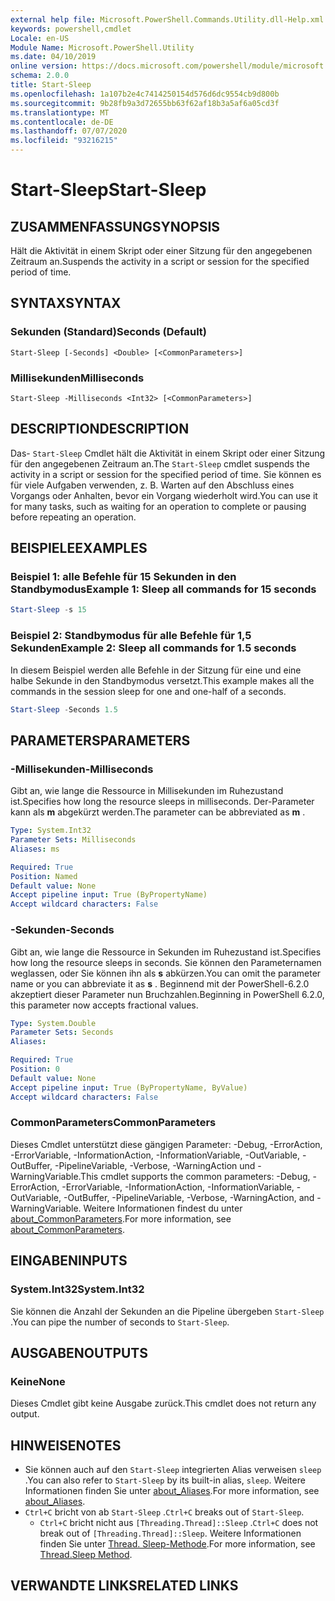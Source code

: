 ```yaml
---
external help file: Microsoft.PowerShell.Commands.Utility.dll-Help.xml
keywords: powershell,cmdlet
Locale: en-US
Module Name: Microsoft.PowerShell.Utility
ms.date: 04/10/2019
online version: https://docs.microsoft.com/powershell/module/microsoft.powershell.utility/start-sleep?view=powershell-6&WT.mc_id=ps-gethelp
schema: 2.0.0
title: Start-Sleep
ms.openlocfilehash: 1a107b2e4c7414250154d576d6dc9554cb9d800b
ms.sourcegitcommit: 9b28fb9a3d72655bb63f62af18b3a5af6a05cd3f
ms.translationtype: MT
ms.contentlocale: de-DE
ms.lasthandoff: 07/07/2020
ms.locfileid: "93216215"
---
```

# <span data-ttu-id="3d403-103">Start-Sleep</span><span class="sxs-lookup"><span data-stu-id="3d403-103">Start-Sleep</span></span>

## <span data-ttu-id="3d403-104">ZUSAMMENFASSUNG</span><span class="sxs-lookup"><span data-stu-id="3d403-104">SYNOPSIS</span></span>
<span data-ttu-id="3d403-105">Hält die Aktivität in einem Skript oder einer Sitzung für den angegebenen Zeitraum an.</span><span class="sxs-lookup"><span data-stu-id="3d403-105">Suspends the activity in a script or session for the specified period of time.</span></span>

## <span data-ttu-id="3d403-106">SYNTAX</span><span class="sxs-lookup"><span data-stu-id="3d403-106">SYNTAX</span></span>

### <span data-ttu-id="3d403-107">Sekunden (Standard)</span><span class="sxs-lookup"><span data-stu-id="3d403-107">Seconds (Default)</span></span>

```
Start-Sleep [-Seconds] <Double> [<CommonParameters>]
```

### <span data-ttu-id="3d403-108">Millisekunden</span><span class="sxs-lookup"><span data-stu-id="3d403-108">Milliseconds</span></span>

```
Start-Sleep -Milliseconds <Int32> [<CommonParameters>]
```

## <span data-ttu-id="3d403-109">DESCRIPTION</span><span class="sxs-lookup"><span data-stu-id="3d403-109">DESCRIPTION</span></span>

<span data-ttu-id="3d403-110">Das- `Start-Sleep` Cmdlet hält die Aktivität in einem Skript oder einer Sitzung für den angegebenen Zeitraum an.</span><span class="sxs-lookup"><span data-stu-id="3d403-110">The `Start-Sleep` cmdlet suspends the activity in a script or session for the specified period of time.</span></span> <span data-ttu-id="3d403-111">Sie können es für viele Aufgaben verwenden, z. B. Warten auf den Abschluss eines Vorgangs oder Anhalten, bevor ein Vorgang wiederholt wird.</span><span class="sxs-lookup"><span data-stu-id="3d403-111">You can use it for many tasks, such as waiting for an operation to complete or pausing before repeating an operation.</span></span>

## <span data-ttu-id="3d403-112">BEISPIELE</span><span class="sxs-lookup"><span data-stu-id="3d403-112">EXAMPLES</span></span>

### <span data-ttu-id="3d403-113">Beispiel 1: alle Befehle für 15 Sekunden in den Standbymodus</span><span class="sxs-lookup"><span data-stu-id="3d403-113">Example 1: Sleep all commands for 15 seconds</span></span>

```powershell
Start-Sleep -s 15
```

### <span data-ttu-id="3d403-114">Beispiel 2: Standbymodus für alle Befehle für 1,5 Sekunden</span><span class="sxs-lookup"><span data-stu-id="3d403-114">Example 2: Sleep all commands for 1.5 seconds</span></span>

<span data-ttu-id="3d403-115">In diesem Beispiel werden alle Befehle in der Sitzung für eine und eine halbe Sekunde in den Standbymodus versetzt.</span><span class="sxs-lookup"><span data-stu-id="3d403-115">This example makes all the commands in the session sleep for one and one-half of a seconds.</span></span>

```powershell
Start-Sleep -Seconds 1.5
```

## <span data-ttu-id="3d403-116">PARAMETERS</span><span class="sxs-lookup"><span data-stu-id="3d403-116">PARAMETERS</span></span>

### <span data-ttu-id="3d403-117">-Millisekunden</span><span class="sxs-lookup"><span data-stu-id="3d403-117">-Milliseconds</span></span>

<span data-ttu-id="3d403-118">Gibt an, wie lange die Ressource in Millisekunden im Ruhezustand ist.</span><span class="sxs-lookup"><span data-stu-id="3d403-118">Specifies how long the resource sleeps in milliseconds.</span></span> <span data-ttu-id="3d403-119">Der-Parameter kann als **m** abgekürzt werden.</span><span class="sxs-lookup"><span data-stu-id="3d403-119">The parameter can be abbreviated as **m** .</span></span>

```yaml
Type: System.Int32
Parameter Sets: Milliseconds
Aliases: ms

Required: True
Position: Named
Default value: None
Accept pipeline input: True (ByPropertyName)
Accept wildcard characters: False
```

### <span data-ttu-id="3d403-120">-Sekunden</span><span class="sxs-lookup"><span data-stu-id="3d403-120">-Seconds</span></span>

<span data-ttu-id="3d403-121">Gibt an, wie lange die Ressource in Sekunden im Ruhezustand ist.</span><span class="sxs-lookup"><span data-stu-id="3d403-121">Specifies how long the resource sleeps in seconds.</span></span> <span data-ttu-id="3d403-122">Sie können den Parameternamen weglassen, oder Sie können ihn als **s** abkürzen.</span><span class="sxs-lookup"><span data-stu-id="3d403-122">You can omit the parameter name or you can abbreviate it as **s** .</span></span> <span data-ttu-id="3d403-123">Beginnend mit der PowerShell-6.2.0 akzeptiert dieser Parameter nun Bruchzahlen.</span><span class="sxs-lookup"><span data-stu-id="3d403-123">Beginning in PowerShell 6.2.0, this parameter now accepts fractional values.</span></span>

```yaml
Type: System.Double
Parameter Sets: Seconds
Aliases:

Required: True
Position: 0
Default value: None
Accept pipeline input: True (ByPropertyName, ByValue)
Accept wildcard characters: False
```

### <span data-ttu-id="3d403-124">CommonParameters</span><span class="sxs-lookup"><span data-stu-id="3d403-124">CommonParameters</span></span>

<span data-ttu-id="3d403-125">Dieses Cmdlet unterstützt diese gängigen Parameter: -Debug, -ErrorAction, -ErrorVariable, -InformationAction, -InformationVariable, -OutVariable, -OutBuffer, -PipelineVariable, -Verbose, -WarningAction und -WarningVariable.</span><span class="sxs-lookup"><span data-stu-id="3d403-125">This cmdlet supports the common parameters: -Debug, -ErrorAction, -ErrorVariable, -InformationAction, -InformationVariable, -OutVariable, -OutBuffer, -PipelineVariable, -Verbose, -WarningAction, and -WarningVariable.</span></span> <span data-ttu-id="3d403-126">Weitere Informationen findest du unter [about_CommonParameters](../Microsoft.PowerShell.Core/About/about_CommonParameters.md).</span><span class="sxs-lookup"><span data-stu-id="3d403-126">For more information, see [about_CommonParameters](../Microsoft.PowerShell.Core/About/about_CommonParameters.md).</span></span>

## <span data-ttu-id="3d403-127">EINGABEN</span><span class="sxs-lookup"><span data-stu-id="3d403-127">INPUTS</span></span>

### <span data-ttu-id="3d403-128">System.Int32</span><span class="sxs-lookup"><span data-stu-id="3d403-128">System.Int32</span></span>

<span data-ttu-id="3d403-129">Sie können die Anzahl der Sekunden an die Pipeline übergeben `Start-Sleep` .</span><span class="sxs-lookup"><span data-stu-id="3d403-129">You can pipe the number of seconds to `Start-Sleep`.</span></span>

## <span data-ttu-id="3d403-130">AUSGABEN</span><span class="sxs-lookup"><span data-stu-id="3d403-130">OUTPUTS</span></span>

### <span data-ttu-id="3d403-131">Keine</span><span class="sxs-lookup"><span data-stu-id="3d403-131">None</span></span>

<span data-ttu-id="3d403-132">Dieses Cmdlet gibt keine Ausgabe zurück.</span><span class="sxs-lookup"><span data-stu-id="3d403-132">This cmdlet does not return any output.</span></span>

## <span data-ttu-id="3d403-133">HINWEISE</span><span class="sxs-lookup"><span data-stu-id="3d403-133">NOTES</span></span>

- <span data-ttu-id="3d403-134">Sie können auch auf den `Start-Sleep` integrierten Alias verweisen `sleep` .</span><span class="sxs-lookup"><span data-stu-id="3d403-134">You can also refer to `Start-Sleep` by its built-in alias, `sleep`.</span></span> <span data-ttu-id="3d403-135">Weitere Informationen finden Sie unter [about_Aliases](../Microsoft.PowerShell.Core/About/about_Aliases.md).</span><span class="sxs-lookup"><span data-stu-id="3d403-135">For more information, see [about_Aliases](../Microsoft.PowerShell.Core/About/about_Aliases.md).</span></span>
- <span data-ttu-id="3d403-136">`Ctrl+C` bricht von ab `Start-Sleep` .</span><span class="sxs-lookup"><span data-stu-id="3d403-136">`Ctrl+C` breaks out of `Start-Sleep`.</span></span>
  - <span data-ttu-id="3d403-137">`Ctrl+C` bricht nicht aus `[Threading.Thread]::Sleep` .</span><span class="sxs-lookup"><span data-stu-id="3d403-137">`Ctrl+C` does not break out of `[Threading.Thread]::Sleep`.</span></span> <span data-ttu-id="3d403-138">Weitere Informationen finden Sie unter [Thread. Sleep-Methode](/dotnet/api/system.threading.thread.sleep).</span><span class="sxs-lookup"><span data-stu-id="3d403-138">For more information, see [Thread.Sleep Method](/dotnet/api/system.threading.thread.sleep).</span></span>

## <span data-ttu-id="3d403-139">VERWANDTE LINKS</span><span class="sxs-lookup"><span data-stu-id="3d403-139">RELATED LINKS</span></span>
